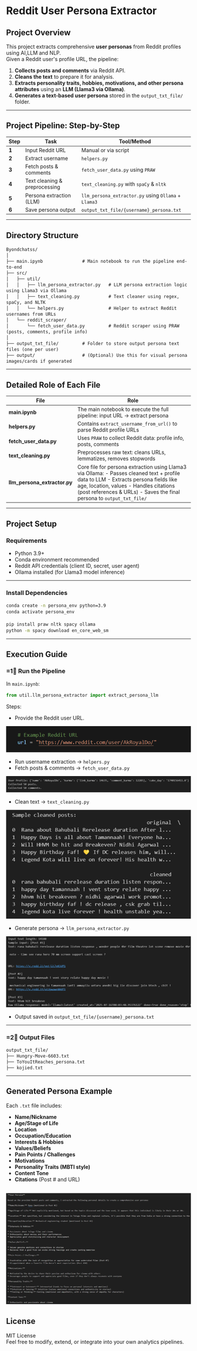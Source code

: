 # Reddit User Persona Extractor

## Project Overview

This project extracts comprehensive **user personas** from Reddit profiles using AI,LLM and NLP.\
Given a Reddit user's profile URL, the pipeline:

1. **Collects posts and comments** via Reddit API.
2. **Cleans the text** to prepare it for analysis.
3. **Extracts personality traits, hobbies, motivations, and other persona attributes** using an **LLM (Llama3 via Ollama)**.
4. **Generates a text-based user persona** stored in the `output_txt_file/` folder.


---

## Project Pipeline: Step-by-Step

| **Step** | **Task**                      | **Tool/Method**                                      |
| -------- | ----------------------------- | ---------------------------------------------------- |
| **1**    | Input Reddit URL              | Manual or via script                                 |
| **2**    | Extract username              | `helpers.py`                                         |
| **3**    | Fetch posts & comments        | `fetch_user_data.py` using `PRAW`                    |
| **4**    | Text cleaning & preprocessing | `text_cleaning.py` with `spaCy` & `nltk`             |
| **5**    | Persona extraction (LLM)      | `llm_persona_extractor.py` using `Ollama` + `Llama3` |
| **6**    | Save persona output           | `output_txt_file/{username}_persona.txt`             |

---

## Directory Structure

```
Byondchatss/
│
├── main.ipynb               # Main notebook to run the pipeline end-to-end
├── src/
│   ├── util/
│   │   ├── llm_persona_extractor.py   # LLM persona extraction logic using Llama3 via Ollama
│   │   ├── text_cleaning.py           # Text cleaner using regex, spaCy, and NLTK
│   │   └── helpers.py                 # Helper to extract Reddit usernames from URLs
│   └── reddit_scraper/
│       └── fetch_user_data.py         # Reddit scraper using PRAW (posts, comments, profile info)
│
├── output_txt_file/         # Folder to store output persona text files (one per user)
├── output/                  # (Optional) Use this for visual persona images/cards if generated
```

---

## Detailed Role of Each File

| **File**                       | **Role**                                                                                                                                                                                                                                                |
| ------------------------------ | ------------------------------------------------------------------------------------------------------------------------------------------------------------------------------------------------------------------------------------------------------- |
| **main.ipynb**                 | The main notebook to execute the full pipeline: input URL → extract persona                                                                                                                                                                             |
| **helpers.py**                 | Contains `extract_username_from_url()` to parse Reddit profile URLs                                                                                                                                                                                     |
| **fetch\_user\_data.py**       | Uses `PRAW` to collect Reddit data: profile info, posts, comments                                                                                                                                                                                       |
| **text\_cleaning.py**          | Preprocesses raw text: cleans URLs, lemmatizes, removes stopwords                                                                                                                                                                                       |
| **llm\_persona\_extractor.py** | Core file for persona extraction using Llama3 via Ollama: - Passes cleaned text + profile data to LLM - Extracts persona fields like age, location, values - Handles citations (post references & URLs) - Saves the final persona to `output_txt_file/` |

---

## Project Setup

### Requirements

- Python 3.9+
- Conda environment recommended
- Reddit API credentials (client ID, secret, user agent)
- Ollama installed (for Llama3 model inference)

---

### Install Dependencies

```bash
conda create -n persona_env python=3.9
conda activate persona_env

pip install praw nltk spacy ollama
python -m spacy download en_core_web_sm
```

---

## Execution Guide

### =1⃣ Run the Pipeline

In `main.ipynb`:

```python
from util.llm_persona_extractor import extract_persona_llm
```

Steps:

- Provide the Reddit user URL.

![Alt Text](images\URL.png)

- Run username extraction → `helpers.py`
- Fetch posts & comments → `fetch_user_data.py`

![Alt Text](images\DATA_COLLECTED.png)

- Clean text → `text_cleaning.py`

![Alt Text](images/CLEANED_OUTPUT.png)

- Generate persona → `llm_persona_extractor.py`

![Alt Text](images\SCRIPT_RUN.png)


- Output saved in `output_txt_file/{username}_persona.txt`

---

### =2⃣ Output Files

```
output_txt_file/
├── Hungry-Move-6603.txt
├── ToYouItReaches_persona.txt
├── kojied.txt
```

---

## Generated Persona Example

Each `.txt` file includes:

- **Name/Nickname**
- **Age/Stage of Life**
- **Location**
- **Occupation/Education**
- **Interests & Hobbies**
- **Values/Beliefs**
- **Pain Points / Challenges**
- **Motivations**
- **Personality Traits (MBTI style)**
- **Content Tone**
- **Citations** (Post # and URL)

![Alt Text](images\OUTPUT.png)
---

## License

MIT License\
Feel free to modify, extend, or integrate into your own analytics pipelines.

